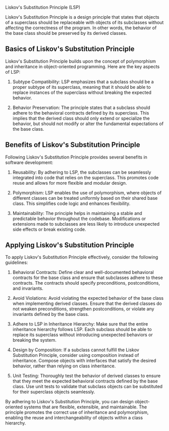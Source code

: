 Liskov's Substitution Principle (LSP)

Liskov's Substitution Principle is a design principle that states that objects of a superclass should be replaceable with objects of its subclasses without affecting the correctness of the program. In other words, the behavior of the base class should be preserved by its derived classes.

## Basics of Liskov's Substitution Principle

Liskov's Substitution Principle builds upon the concept of polymorphism and inheritance in object-oriented programming. Here are the key aspects of LSP:

1. Subtype Compatibility: LSP emphasizes that a subclass should be a proper subtype of its superclass, meaning that it should be able to replace instances of the superclass without breaking the expected behavior.

2. Behavior Preservation: The principle states that a subclass should adhere to the behavioral contracts defined by its superclass. This implies that the derived class should only extend or specialize the behavior, but should not modify or alter the fundamental expectations of the base class.

## Benefits of Liskov's Substitution Principle

Following Liskov's Substitution Principle provides several benefits in software development:

1. Reusability: By adhering to LSP, the subclasses can be seamlessly integrated into code that relies on the superclass. This promotes code reuse and allows for more flexible and modular design.

2. Polymorphism: LSP enables the use of polymorphism, where objects of different classes can be treated uniformly based on their shared base class. This simplifies code logic and enhances flexibility.

3. Maintainability: The principle helps in maintaining a stable and predictable behavior throughout the codebase. Modifications or extensions made to subclasses are less likely to introduce unexpected side effects or break existing code.

## Applying Liskov's Substitution Principle

To apply Liskov's Substitution Principle effectively, consider the following guidelines:

1. Behavioral Contracts: Define clear and well-documented behavioral contracts for the base class and ensure that subclasses adhere to these contracts. The contracts should specify preconditions, postconditions, and invariants.

2. Avoid Violations: Avoid violating the expected behavior of the base class when implementing derived classes. Ensure that the derived classes do not weaken preconditions, strengthen postconditions, or violate any invariants defined by the base class.

3. Adhere to LSP in Inheritance Hierarchy: Make sure that the entire inheritance hierarchy follows LSP. Each subclass should be able to replace its superclass without introducing unexpected behaviors or breaking the system.

4. Design by Composition: If a subclass cannot fulfill the Liskov Substitution Principle, consider using composition instead of inheritance. Compose objects with interfaces that satisfy the desired behavior, rather than relying on class inheritance.

5. Unit Testing: Thoroughly test the behavior of derived classes to ensure that they meet the expected behavioral contracts defined by the base class. Use unit tests to validate that subclass objects can be substituted for their superclass objects seamlessly.

By adhering to Liskov's Substitution Principle, you can design object-oriented systems that are flexible, extensible, and maintainable. The principle promotes the correct use of inheritance and polymorphism, enabling the reuse and interchangeability of objects within a class hierarchy.
